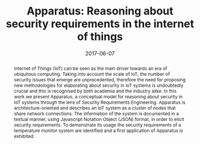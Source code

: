 ---
title: "Apparatus: Reasoning about security requirements in the internet of things"
abstract: "Internet of Things (IoT) can be seen as the main driver towards an era of ubiquitous computing. Taking into account the scale of
IoT, the number of security issues that emerge are unprecedented, therefore the need for proposing new methodologies for elaborating about
security in IoT systems is undoubtedly crucial and this is recognised by both academia and the industry alike.
In this work we present Apparatus, a conceptual model for reasoning about security in IoT systems through the lens of
Security Requirements Engineering. Apparatus is architecture-oriented and describes an IoT system as a cluster of nodes
that share network connections. The information of the system is documented in a textual manner, using Javascript Notation Object (JSON)
format, in order to elicit security requirements. To demonstrate its usage the security requirements of a temperature monitor system are identified and a first application of Apparatus is exhibited."
collection: publications
permalink: /publication/mavropoulos2016apparatus
date: 2017-06-07
venue: '2016 International Conference on Advanced Information Systems Engineering'
paperurl: '/files/pdf/papers/mavropoulos2016apparatus.pdf'
github: 'https://github.com/Or3stis/apparatus'
citation: 'Orestis Mavropoulos, Haralambos MouratidisAndrew Fish, Emmanouil Panaousis, Christos Kalloniatis (2017). 
&quot;Apparatus: Reasoning about security requirements in the internet of things. &quot;
<i>International Conference on Advanced Information Systems Engineering</i>.'
---